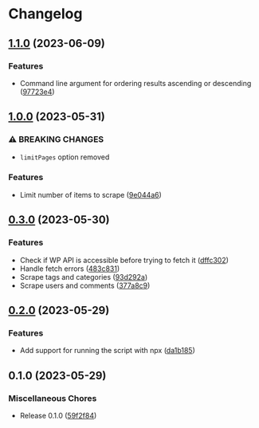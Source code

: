# Changelog

## [1.1.0](https://github.com/jtiala/wpdl/compare/v1.0.0...v1.1.0) (2023-06-09)


### Features

* Command line argument for ordering results ascending or descending ([97723e4](https://github.com/jtiala/wpdl/commit/97723e4dff6d00f5a18ca16e8ada24c3aa1a153c))

## [1.0.0](https://github.com/jtiala/wpdl/compare/v0.3.0...v1.0.0) (2023-05-31)


### ⚠ BREAKING CHANGES

* `limitPages` option removed

### Features

* Limit number of items to scrape ([9e044a6](https://github.com/jtiala/wpdl/commit/9e044a607c8e869d6bd20d08dfab2d7f1ef17bab))

## [0.3.0](https://github.com/jtiala/wpdl/compare/v0.2.0...v0.3.0) (2023-05-30)


### Features

* Check if WP API is accessible before trying to fetch it ([dffc302](https://github.com/jtiala/wpdl/commit/dffc302f0be1300f541edee3022a82cf36097ebb))
* Handle fetch errors ([483c831](https://github.com/jtiala/wpdl/commit/483c831a5b519cce43c711408be00c1d1bfd5340))
* Scrape tags and categories ([93d292a](https://github.com/jtiala/wpdl/commit/93d292a379e8934b4f108f02221ebfc4cabc9098))
* Scrape users and comments ([377a8c9](https://github.com/jtiala/wpdl/commit/377a8c9d6d23ff127ac1c3d4ba17ebd59f2d3708))

## [0.2.0](https://github.com/jtiala/wpdl/compare/v0.1.0...v0.2.0) (2023-05-29)


### Features

* Add support for running the script with npx ([da1b185](https://github.com/jtiala/wpdl/commit/da1b1859df235fecb77973de10453ee2f1690037))

## 0.1.0 (2023-05-29)


### Miscellaneous Chores

* Release 0.1.0 ([59f2f84](https://github.com/jtiala/wpdl/commit/59f2f84a854823dcff1981ebbf7c7151db09fcc7))
